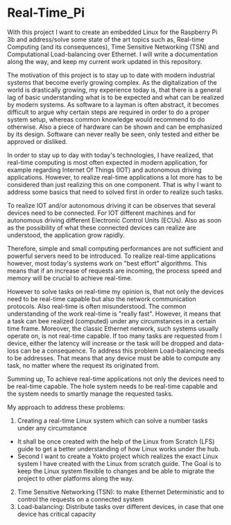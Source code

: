 # Real-Time_Pi

With this project I want to create an embedded Linux for the Raspberry Pi 3b and address/solve some state of the art topics such as, Real-time Computing (and its consequences), Time Sensitive Networking (TSN) and Computational Load-balancing over Ethernet.
I will write a documentation along the way, and keep my current work updated in this repository.

The motivation of this project is to stay up to date with modern industrial systems that become everly growing complex.
As the digitalization of the world is drastically growing, my experience today is, that there is a general lag of basic understanding what is to be expected and what can be realized by modern systems. As software to a layman is often abstract, it becomes difficult to argue why certain steps are required in order to do a proper system setup, whereas common knowledge would recommend to do otherwise.
Also a piece of hardware can be shown and can be emphasized by its design. Software can never really be seen, only tested and either be approved or disliked.

In order to stay up to day with today's technologies, I have realized, that real-time computing is most often expected in modern application, for example regarding Internet Of Things (IOT) and autonomous driving applications. However, to realize real-time applications a lot more has to be considered than just realizing this on one component.
That is why I want to address some basics that need to solved first in order to realize such tasks.

To realize IOT and/or autonomous driving it can be observes that several devices need to be connected. For IOT different machines and for autonomous driving different Electronic Control Units (ECUs). Also as soon as the possibility of what these connected devices can realize are understood, the application grow rapidly.

Therefore, simple and small computing performances are not sufficient and powerful servers need to be introduced.
To realize real-time applications however, most today's systems work on "best effort" algorithms. This means that if an increase of requests are incoming, the process speed and memory will be crucial to achieve real-time.

However to solve tasks on real-time my opinion is, that not only the devices need to be real-time capable but also the network communication protocols. Also real-time is often misunderstood. The common understanding of the work real-time is "really fast". However, it means that a task can bee realized (computed) under any circumstances in a certain time frame. Moreover, the classic Ethernet network, such systems usually operate on, is not real-time capable. If too many tasks are requested from I device, either the latency will increase or the task will be dropped and data-loss can be a consequence.
To address this problem Load-balancing needs to be addresses. That means that any device must be able to compute any task, no matter where the request its originated from.

Summing up, To achieve real-time applications not only the devices need to be real-time capable. The hole system needs to be real-time capable and the system needs to smartly manage the requested tasks. 

My approach to address these problems:
1. Creating a real-time Linux system which can solve a number tasks under any circumstance
* It shall be once created with the help of the Linux from Scratch (LFS) guide to get a better understanding of how Linux works under the hub.
* Second I want to create a Yokto project which realizes the exact Linux system I have created with the Linux from scratch guide. The Goal is to keep the Linux system flexible to changes and be able to migrate the project to other platforms along the way.

2. Time Sensitive Networking (TSN): to make Ethernet Deterministic and to control the requests on a connected system
3. Load-balancing: Distribute tasks over different devices, in case that one device has critical capacity



